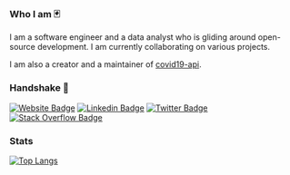 ### Who I am 🃏

I am a software engineer and a data analyst who is gliding around open-source development. I am currently collaborating on various projects.

I am also a creator and a maintainer of [covid19-api](https://nat236919.github.io/covid19-api/).

### Handshake 🤝

[![Website Badge](https://img.shields.io/website?down_message=offline&label=nat236919.github.io&style=flat-square&up_message=online&url=https://nat236919.github.io/)](https://nat236919.github.io/)
[![Linkedin Badge](https://img.shields.io/badge/-LinkedIn-blue?style=flat-square&logo=Linkedin&logoColor=white&link=https://www.linkedin.com/in/arunoprayoch-nuttaphat/)](https://www.linkedin.com/in/arunoprayoch-nuttaphat/)
[![Twitter Badge](https://img.shields.io/badge/-Twitter-blue?style=flat-square&logo=Twitter&logoColor=white&link=https://twitter.com/nat236919)](https://twitter.com/nat236919)
[![Stack Overflow Badge](https://img.shields.io/badge/-StackOverflow-orange?style=flat-square&logo=stackoverflow&logoColor=white&link=https://stackoverflow.com/users/6926444/n-arunoprayoch)](https://stackoverflow.com/users/6926444/n-arunoprayoch)

### Stats

[![Top Langs](https://github-readme-stats.vercel.app/api/top-langs/?username=nat236919&layout=compact)](https://github.com/nat236919/github-readme-stats)
